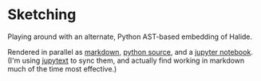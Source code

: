 # Sketching
Playing around with an alternate, Python AST-based embedding of Halide.

Rendered in parallel as [markdown](sketching.md), [python source](sketching.py), and a [jupyter notebook](sketching.ipynb). (I'm using [jupytext](https://jupytext.readthedocs.io) to sync them, and actually find working in markdown much of the time most effective.)
